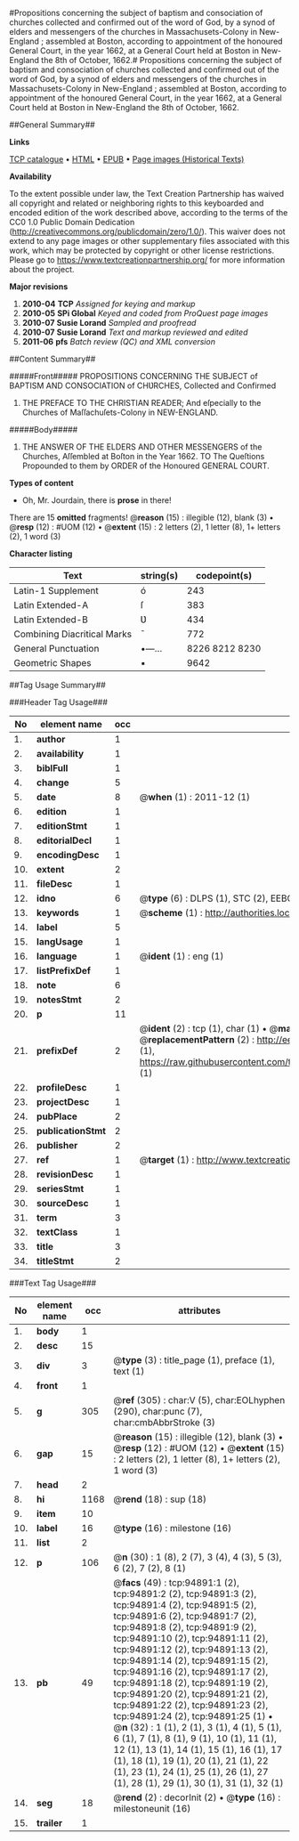 #Propositions concerning the subject of baptism and consociation of churches collected and confirmed out of the word of God, by a synod of elders and messengers of the churches in Massachusets-Colony in New-England ; assembled at Boston, according to appointment of the honoured General Court, in the year 1662, at a General Court held at Boston in New-England the 8th of October, 1662.#
Propositions concerning the subject of baptism and consociation of churches collected and confirmed out of the word of God, by a synod of elders and messengers of the churches in Massachusets-Colony in New-England ; assembled at Boston, according to appointment of the honoured General Court, in the year 1662, at a General Court held at Boston in New-England the 8th of October, 1662.

##General Summary##

**Links**

[TCP catalogue](http://www.ota.ox.ac.uk/tcp/)  • 
[HTML](http://tei.it.ox.ac.uk/tcp/Texts-HTML/free/A51/A51037.html)  • 
[EPUB](http://tei.it.ox.ac.uk/tcp/Texts-EPUB/free/A51/A51037.epub) • 
[Page images (Historical Texts)](https://historicaltexts.jisc.ac.uk/eebo-12877529e)

**Availability**

To the extent possible under law, the Text Creation Partnership has waived all copyright and related or neighboring rights to this keyboarded and encoded edition of the work described above, according to the terms of the CC0 1.0 Public Domain Dedication (http://creativecommons.org/publicdomain/zero/1.0/). This waiver does not extend to any page images or other supplementary files associated with this work, which may be protected by copyright or other license restrictions. Please go to https://www.textcreationpartnership.org/ for more information about the project.

**Major revisions**

1. __2010-04__ __TCP__ *Assigned for keying and markup*
1. __2010-05__ __SPi Global__ *Keyed and coded from ProQuest page images*
1. __2010-07__ __Susie Lorand__ *Sampled and proofread*
1. __2010-07__ __Susie Lorand__ *Text and markup reviewed and edited*
1. __2011-06__ __pfs__ *Batch review (QC) and XML conversion*

##Content Summary##

#####Front#####
PROPOSITIONS CONCERNING THE SUBJECT of BAPTISM AND CONSOCIATION of CHƲRCHES, Collected and Confirmed
1. THE PREFACE TO THE CHRISTIAN READER; And eſpecially to the Churches of Maſſachuſets-Colony in NEW-ENGLAND.

#####Body#####

1. THE ANSWER OF THE ELDERS AND OTHER MESSENGERS of the Churches, Aſſembled at Boſton in the Year 1662. TO The Queſtions Propounded to them by ORDER of the Honoured GENERAL COURT.

**Types of content**

  * Oh, Mr. Jourdain, there is **prose** in there!

There are 15 **omitted** fragments! 
 @__reason__ (15) : illegible (12), blank (3)  •  @__resp__ (12) : #UOM (12)  •  @__extent__ (15) : 2 letters (2), 1 letter (8), 1+ letters (2), 1 word (3)

**Character listing**


|Text|string(s)|codepoint(s)|
|---|---|---|
|Latin-1 Supplement|ó|243|
|Latin Extended-A|ſ|383|
|Latin Extended-B|Ʋ|434|
|Combining             Diacritical Marks|̄|772|
|General Punctuation|•—…|8226 8212 8230|
|Geometric Shapes|▪|9642|

##Tag Usage Summary##

###Header Tag Usage###

|No|element name|occ|attributes|
|---|---|---|---|
|1.|__author__|1||
|2.|__availability__|1||
|3.|__biblFull__|1||
|4.|__change__|5||
|5.|__date__|8| @__when__ (1) : 2011-12 (1)|
|6.|__edition__|1||
|7.|__editionStmt__|1||
|8.|__editorialDecl__|1||
|9.|__encodingDesc__|1||
|10.|__extent__|2||
|11.|__fileDesc__|1||
|12.|__idno__|6| @__type__ (6) : DLPS (1), STC (2), EEBO-CITATION (1), OCLC (1), VID (1)|
|13.|__keywords__|1| @__scheme__ (1) : http://authorities.loc.gov/ (1)|
|14.|__label__|5||
|15.|__langUsage__|1||
|16.|__language__|1| @__ident__ (1) : eng (1)|
|17.|__listPrefixDef__|1||
|18.|__note__|6||
|19.|__notesStmt__|2||
|20.|__p__|11||
|21.|__prefixDef__|2| @__ident__ (2) : tcp (1), char (1)  •  @__matchPattern__ (2) : ([0-9\-]+):([0-9IVX]+) (1), (.+) (1)  •  @__replacementPattern__ (2) : http://eebo.chadwyck.com/downloadtiff?vid=$1&page=$2 (1), https://raw.githubusercontent.com/textcreationpartnership/Texts/master/tcpchars.xml#$1 (1)|
|22.|__profileDesc__|1||
|23.|__projectDesc__|1||
|24.|__pubPlace__|2||
|25.|__publicationStmt__|2||
|26.|__publisher__|2||
|27.|__ref__|1| @__target__ (1) : http://www.textcreationpartnership.org/docs/. (1)|
|28.|__revisionDesc__|1||
|29.|__seriesStmt__|1||
|30.|__sourceDesc__|1||
|31.|__term__|3||
|32.|__textClass__|1||
|33.|__title__|3||
|34.|__titleStmt__|2||


###Text Tag Usage###

|No|element name|occ|attributes|
|---|---|---|---|
|1.|__body__|1||
|2.|__desc__|15||
|3.|__div__|3| @__type__ (3) : title_page (1), preface (1), text (1)|
|4.|__front__|1||
|5.|__g__|305| @__ref__ (305) : char:V (5), char:EOLhyphen (290), char:punc (7), char:cmbAbbrStroke (3)|
|6.|__gap__|15| @__reason__ (15) : illegible (12), blank (3)  •  @__resp__ (12) : #UOM (12)  •  @__extent__ (15) : 2 letters (2), 1 letter (8), 1+ letters (2), 1 word (3)|
|7.|__head__|2||
|8.|__hi__|1168| @__rend__ (18) : sup (18)|
|9.|__item__|10||
|10.|__label__|16| @__type__ (16) : milestone (16)|
|11.|__list__|2||
|12.|__p__|106| @__n__ (30) : 1 (8), 2 (7), 3 (4), 4 (3), 5 (3), 6 (2), 7 (2), 8 (1)|
|13.|__pb__|49| @__facs__ (49) : tcp:94891:1 (2), tcp:94891:2 (2), tcp:94891:3 (2), tcp:94891:4 (2), tcp:94891:5 (2), tcp:94891:6 (2), tcp:94891:7 (2), tcp:94891:8 (2), tcp:94891:9 (2), tcp:94891:10 (2), tcp:94891:11 (2), tcp:94891:12 (2), tcp:94891:13 (2), tcp:94891:14 (2), tcp:94891:15 (2), tcp:94891:16 (2), tcp:94891:17 (2), tcp:94891:18 (2), tcp:94891:19 (2), tcp:94891:20 (2), tcp:94891:21 (2), tcp:94891:22 (2), tcp:94891:23 (2), tcp:94891:24 (2), tcp:94891:25 (1)  •  @__n__ (32) : 1 (1), 2 (1), 3 (1), 4 (1), 5 (1), 6 (1), 7 (1), 8 (1), 9 (1), 10 (1), 11 (1), 12 (1), 13 (1), 14 (1), 15 (1), 16 (1), 17 (1), 18 (1), 19 (1), 20 (1), 21 (1), 22 (1), 23 (1), 24 (1), 25 (1), 26 (1), 27 (1), 28 (1), 29 (1), 30 (1), 31 (1), 32 (1)|
|14.|__seg__|18| @__rend__ (2) : decorInit (2)  •  @__type__ (16) : milestoneunit (16)|
|15.|__trailer__|1||
